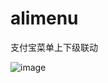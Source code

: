 # alimenu
支付宝菜单上下级联动


![image](https://github.com/ciferLiao/alimenu/blob/master/app/src/main/res/drawable/device-2018-05-28-163225.gif )
